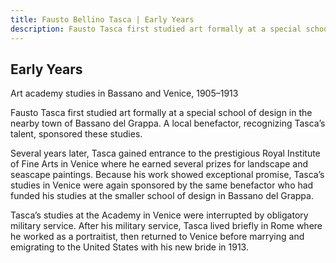 ```yaml
---
title: Fausto Bellino Tasca | Early Years
description: Fausto Tasca first studied art formally at a special school of design in the nearby town of Bassano del Grappa.
---
```


## Early Years

Art academy studies in Bassano and Venice, 1905&#8211;1913

Fausto Tasca first studied art formally at a special school of design in the nearby town of Bassano del Grappa. A local benefactor, recognizing Tasca’s talent, sponsored these studies.

Several years later, Tasca gained entrance to the prestigious Royal Institute of Fine Arts in Venice where he earned several prizes for landscape and seascape paintings. Because his work showed exceptional promise, Tasca’s studies in Venice were again sponsored by the same benefactor who had funded his studies at the smaller school of design in Bassano del Grappa.

Tasca’s studies at the Academy in Venice were interrupted by obligatory military service. After his military service, Tasca lived briefly in Rome where he worked as a portraitist, then returned to Venice before marrying and emigrating to the United States with his new bride in 1913.
